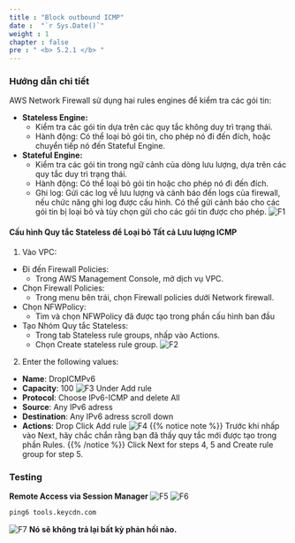 ```yaml
---
title : "Block outbound ICMP"
date :  "`r Sys.Date()`" 
weight : 1
chapter : false
pre : " <b> 5.2.1 </b> "
---
```

### **Hướng dẫn chi tiết**
AWS Network Firewall sử dụng hai rules engines để kiểm tra các gói tin:
- **Stateless Engine:**
  + Kiểm tra các gói tin dựa trên các quy tắc không duy trì trạng thái.
  + Hành động: Có thể loại bỏ gói tin, cho phép nó đi đến đích, hoặc chuyển tiếp nó đến Stateful Engine.
- **Stateful Engine:**
  + Kiểm tra các gói tin trong ngữ cảnh của dòng lưu lượng, dựa trên các quy tắc duy trì trạng thái.
  + Hành động: Có thể loại bỏ gói tin hoặc cho phép nó đi đến đích.
  + Ghi log: Gửi các log về lưu lượng và cảnh báo đến logs của firewall, nếu chức năng ghi log được cấu hình. Có thể gửi cảnh báo cho các gói tin bị loại bỏ và tùy chọn gửi cho các gói tin được cho phép.
![F1](/images/structure/F1.png)

#### Cấu hình Quy tắc Stateless để Loại bỏ Tất cả Lưu lượng ICMP
1. Vào VPC:
- Đi đến Firewall Policies:
  + Trong AWS Management Console, mở dịch vụ VPC.
- Chọn Firewall Policies:
  + Trong menu bên trái, chọn Firewall policies dưới Network firewall.
- Chọn NFWPolicy:
  + Tìm và chọn NFWPolicy đã được tạo trong phần cấu hình ban đầu
- Tạo Nhóm Quy tắc Stateless:
  + Trong tab Stateless rule groups, nhấp vào Actions.
  + Chọn Create stateless rule group.
![F2](/images/structure/F2.png)
2. Enter the following values:
- **Name**: DropICMPv6
- **Capacity**: 100
![F3](/images/structure/F3.png)
Under Add rule
- **Protocol**: Choose IPv6-ICMP and delete All
- **Source**: Any IPv6 adress
- **Destination**: Any IPv6 adress scroll down
- **Actions**: Drop
Click Add rule
![F4](/images/structure/F4.png)
{{% notice note %}}
Trước khi nhấp vào Next, hãy chắc chắn rằng bạn đã thấy quy tắc mới được tạo trong phần Rules.
{{% /notice %}}
Click Next for steps 4, 5 and Create rule group for step 5.

### Testing
**Remote Access via Session Manager**
![F5](/images/structure/F5.png)
![F6](/images/structure/F6.png)

  ```markdown
  ping6 tools.keycdn.com
  ```

![F7](/images/structure/F7.png)
**Nó sẽ không trả lại bất kỳ phản hồi nào.**
